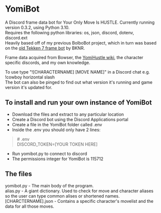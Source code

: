 # YomiBot

A Discord frame data bot for Your Only Move Is HUSTLE. Currently running version 0.3.2, using Python 3.10. <br>
Requires the following python libraries: os, json, discord, dotenv, discord.ext <br>
Heavily based off of my previous BolboBot project, which in turn was based on the [old Tekken 7 frame bot](https://github.com/BKNR/mokujin) by BKNR.

Frame data acquired from Bowser, the [YomiHustle wiki](https://wiki.gbl.gg/w/YomiHustle), the character specific discords, and my own knowledge.

To use type "![CHARACTERNAME] [MOVE NAME]" in a Discord chat e.g. !cowboy horizontal slash <br>
The bot can also be pinged to find out what version it's running and game version it's updated for.

## To install and run your own instance of YomiBot
- Download the files and extract to any particular location
- Create a Discord bot using the Discord Applications portal
- Create a file in the YomiBot folder called .env
- Inside the .env you should only have 2 lines:
>\# .env<br>
>DISCORD_TOKEN=[YOUR TOKEN HERE]
- Run yomibot.py to connect to discord
- The permissions integer for YomiBot is 115712

## The files
yomibot.py - The main body of the program. <br>
alias.py - A giant dictionary. Used to check for move and character aliases so the user can type common alises or shortened names. <br>
[CHARCTERNAME].json - Contains a specific character's movelist and the data for all those moves.
